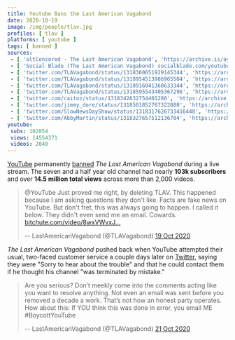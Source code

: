 ```yaml
---
title: Youtube Bans the Last American Vagabond
date: 2020-10-19
image: /img/people/tlav.jpg
profiles: [ tlav ]
platforms: [ youtube ]
tags: [ banned ]
sources:
 - [ 'altCensored - The Last American Vagabond', 'https://archive.is/ayrZq' ]
 - [ 'Social Blade (The Last American Vagabond) socialblade.com/youtube/channel/UC_ClYrAtDNAGy5J0N-AwBNw', 'https://archive.is/4qXIT' ]
 - [ 'twitter.com/TLAVagabond/status/1318360651929145344', 'https://archive.is/O2Aev' ]
 - [ 'twitter.com/TLAVagabond/status/1318954513986965504', 'https://archive.is/rRUet' ]
 - [ 'twitter.com/TLAVagabond/status/1318916041368633344', 'https://archive.is/FJerQ' ]
 - [ 'twitter.com/TLAVagabond/status/1318595543405367296', 'https://archive.is/kgx5g' ]
 - [ 'twitter.com/caitoz/status/1318342632754401280', 'https://archive.is/IkEI0' ]
 - [ 'twitter.com/jimmy_dore/status/1318501852787322880', 'https://archive.is/WDWnI' ]
 - [ 'twitter.com/SlowNewsDayShow/status/1318317626733416448', 'https://archive.is/z8A0r' ]
 - [ 'twitter.com/AbbyMartin/status/1318327657512136704', 'https://archive.is/y5VZK' ]
youtube:
 subs: 102854
 views: 14554371
 videos: 2040
---
```


[YouTube](/youtube/) permanently [banned](/tags/banned/) _The Last American
Vagabond_ during a live stream.  The seven and a half year old channel had
nearly **103k subscribers** and over **14.5 million total views** across more
than 2,000 videos.

> @YouTube Just proved me right, by deleting TLAV. This happened because I am
> asking questions they don't like. Facts are fake news on YouTube. But don't
> fret, this was always going to happen. I called it below. They didn't even
> send me an email. Cowards.
> [bitchute.com/video/8wxVWvxJ...](https://www.bitchute.com/video/8wxVWvxJPs8/)
>
> -- LastAmericanVagabond (@TLAVagabond) [19 Oct 2020](https://archive.is/gMfyZ)

_The Last American Vagabond_ pushed back when YouTube attempted their usual,
two-faced customer service a couple days later on [Twitter](/twitter/), saying
they were "Sorry to hear about the trouble" and that he could contact them if
he thought his channel "was terminated by mistake."

> Are you serious? Don’t meekly come into the comments acting like you want to
> resolve anything. Not even an email was sent before you removed a decade a
> work. That’s not how an honest party operates. How about this: If YOU think
> this was done in error, you email ME #BoycottYouTube
>
> -- LastAmericanVagabond (@TLAVagabond) [21 Oct 2020](https://archive.is/FJerQ)
